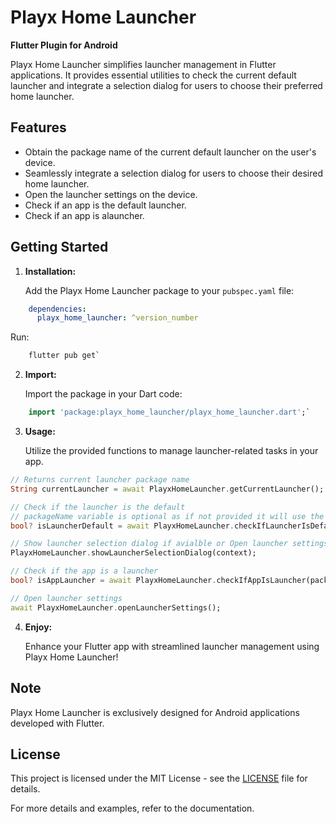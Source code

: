 # Playx Home Launcher

**Flutter Plugin for Android**

Playx Home Launcher simplifies launcher management in Flutter applications. It provides essential utilities to check the current default launcher and integrate a selection dialog for users to choose their preferred home launcher.

## Features
- Obtain the package name of the current default launcher on the user's device.
-   Seamlessly integrate a selection dialog for users to choose their desired home launcher.
-  Open the launcher settings on the device.
- Check if an app is the default launcher.
- Check if an app is alauncher.

## Getting Started

1.  **Installation:**

    Add the Playx Home Launcher package to your `pubspec.yaml` file:

```yaml
    dependencies:
      playx_home_launcher: ^version_number
```

Run:

```bash
    flutter pub get` 
```    
2.  **Import:**

    Import the package in your Dart code:

```dart
    import 'package:playx_home_launcher/playx_home_launcher.dart';` 
```

3.  **Usage:**

    Utilize the provided functions to manage launcher-related tasks in your app.
 ```dart   
// Returns current launcher package name
String currentLauncher = await PlayxHomeLauncher.getCurrentLauncher();

// Check if the launcher is the default
// packageName variable is optional as if not provided it will use the app package name.
bool? isLauncherDefault = await PlayxHomeLauncher.checkIfLauncherIsDefault(packageName: 'com.example.myapp');

// Show launcher selection dialog if avialble or Open launcher settings
PlayxHomeLauncher.showLauncherSelectionDialog(context);

// Check if the app is a launcher
bool? isAppLauncher = await PlayxHomeLauncher.checkIfAppIsLauncher(packageName: 'com.example.myapp');

// Open launcher settings
await PlayxHomeLauncher.openLauncherSettings();

```

4.  **Enjoy:**

    Enhance your Flutter app with streamlined launcher management using Playx Home Launcher!


## Note

Playx Home Launcher is exclusively designed for Android applications developed with Flutter.

## License

This project is licensed under the MIT License - see the [LICENSE](https://github.com/playx-flutter/playx-home-launcher/blob/main/LICENSE) file for details.

For more details and examples, refer to the documentation.
